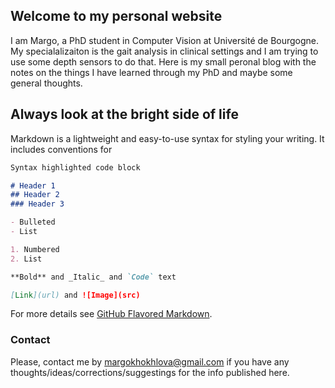 ## Welcome to my personal website

I am Margo, a  PhD student in Computer Vision at Université de Bourgogne. My specialalizaiton is the gait analysis in clinical settings and I am trying to use some depth sensors to do that. 
Here is my small peronal blog with the notes on the things I have learned through my PhD and maybe some general thoughts. 

## Always look at the bright side of life
Markdown is a lightweight and easy-to-use syntax for styling your writing. It includes conventions for

```markdown
Syntax highlighted code block

# Header 1
## Header 2
### Header 3

- Bulleted
- List

1. Numbered
2. List

**Bold** and _Italic_ and `Code` text

[Link](url) and ![Image](src)
```

For more details see [GitHub Flavored Markdown](https://guides.github.com/features/mastering-markdown/).



### Contact
Please, contact me by margokhokhlova@gmail.com if you have any thoughts/ideas/corrections/suggestings for the info published here.
